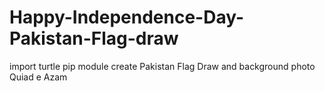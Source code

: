 # Happy-Independence-Day-Pakistan-Flag-draw
import turtle pip module create Pakistan Flag Draw and background photo Quiad e Azam
